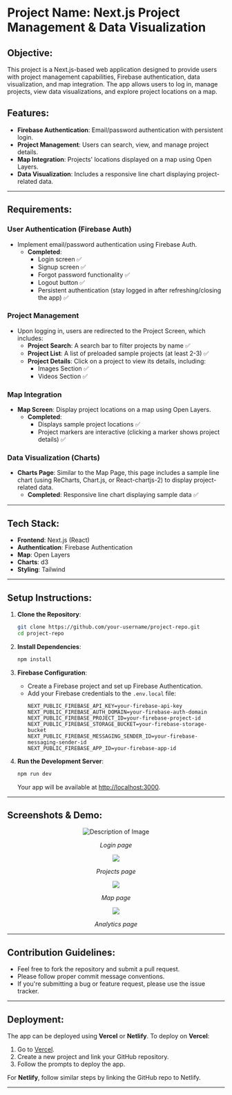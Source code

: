 # Project Name: Next.js Project Management & Data Visualization

## Objective:

This project is a Next.js-based web application designed to provide users with project management capabilities, Firebase authentication, data visualization, and map integration. The app allows users to log in, manage projects, view data visualizations, and explore project locations on a map.

## Features:

- **Firebase Authentication**: Email/password authentication with persistent login.
- **Project Management**: Users can search, view, and manage project details.
- **Map Integration**: Projects' locations displayed on a map using Open Layers.
- **Data Visualization**: Includes a responsive line chart displaying project-related data.

---

## Requirements:

### User Authentication (Firebase Auth)

- Implement email/password authentication using Firebase Auth.
  - **Completed**:
    - Login screen ✅
    - Signup screen ✅
    - Forgot password functionality ✅
    - Logout button ✅
    - Persistent authentication (stay logged in after refreshing/closing the app) ✅

### Project Management

- Upon logging in, users are redirected to the Project Screen, which includes:
  - **Project Search**: A search bar to filter projects by name ✅
  - **Project List**: A list of preloaded sample projects (at least 2-3) ✅
  - **Project Details**: Click on a project to view its details, including:
    - Images Section ✅
    - Videos Section ✅

### Map Integration

- **Map Screen**: Display project locations on a map using Open Layers.
  - **Completed**:
    - Displays sample project locations ✅
    - Project markers are interactive (clicking a marker shows project details) ✅

### Data Visualization (Charts)

- **Charts Page**: Similar to the Map Page, this page includes a sample line chart (using ReCharts, Chart.js, or React-chartjs-2) to display project-related data.
  - **Completed**: Responsive line chart displaying sample data ✅

---

## Tech Stack:

- **Frontend**: Next.js (React)
- **Authentication**: Firebase Authentication
- **Map**: Open Layers
- **Charts**: d3
- **Styling**: Tailwind

---

## Setup Instructions:

1. **Clone the Repository**:

   ```bash
   git clone https://github.com/your-username/project-repo.git
   cd project-repo
   ```

2. **Install Dependencies**:

   ```bash
   npm install
   ```

3. **Firebase Configuration**:

   - Create a Firebase project and set up Firebase Authentication.
   - Add your Firebase credentials to the `.env.local` file:
     ```
     NEXT_PUBLIC_FIREBASE_API_KEY=your-firebase-api-key
     NEXT_PUBLIC_FIREBASE_AUTH_DOMAIN=your-firebase-auth-domain
     NEXT_PUBLIC_FIREBASE_PROJECT_ID=your-firebase-project-id
     NEXT_PUBLIC_FIREBASE_STORAGE_BUCKET=your-firebase-storage-bucket
     NEXT_PUBLIC_FIREBASE_MESSAGING_SENDER_ID=your-firebase-messaging-sender-id
     NEXT_PUBLIC_FIREBASE_APP_ID=your-firebase-app-id
     ```

4. **Run the Development Server**:
   ```bash
   npm run dev
   ```
   Your app will be available at [http://localhost:3000](http://localhost:3000).

---

## Screenshots & Demo:

<div align="center">
  <img src="https://ynk2whlk8hmk9qgf.public.blob.vercel-storage.com/yelloskye/Screenshot%202025-03-27%20at%209.21.57%E2%80%AFPM-fgs9X3W2YOfrseUQCdXXKSmIIVndEs.png" alt="Description of Image">
  <p><em>Login page</em></p>
</div>

<div align="center">
  <img src="https://ynk2whlk8hmk9qgf.public.blob.vercel-storage.com/yelloskye/Screenshot%202025-03-27%20at%209.22.18%E2%80%AFPM-CxOUplAREfmefgHtvMqtZbjVvAT2ER.png">
  <p><em>Projects page</em></p>
</div>

<div align="center">
  <img src="https://ynk2whlk8hmk9qgf.public.blob.vercel-storage.com/yelloskye/Screenshot%202025-03-27%20at%209.22.35%E2%80%AFPM-SRrjVlH5EDQcAmqNGfVXWvaviBwOXJ.png">
  <p><em>Map page</em></p>
</div>

<div align="center">
  <img src="https://ynk2whlk8hmk9qgf.public.blob.vercel-storage.com/yelloskye/Screenshot%202025-03-27%20at%209.22.45%E2%80%AFPM-bqL8IwVdfbAf8u23aixAHlbnYvLrF5.png">
  <p><em>Analytics page</em></p>
</div>

---

## Contribution Guidelines:

- Feel free to fork the repository and submit a pull request.
- Please follow proper commit message conventions.
- If you're submitting a bug or feature request, please use the issue tracker.

---

## Deployment:

The app can be deployed using **Vercel** or **Netlify**. To deploy on **Vercel**:

1. Go to [Vercel](https://vercel.com/).
2. Create a new project and link your GitHub repository.
3. Follow the prompts to deploy the app.

For **Netlify**, follow similar steps by linking the GitHub repo to Netlify.

---
